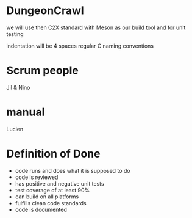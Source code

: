# DungeonCrawl

we will use then C2X standard with Meson as our build tool and for unit testing

indentation will be 4 spaces
regular C naming conventions


# Scrum people
Jil & Nino

# manual 
Lucien

# Definition of Done
- code runs and does what it is supposed to do
- code is reviewed
- has positive and negative unit tests
- test coverage of at least 90%
- can build on all platforms
- fulfills clean code standards
- code is documented
